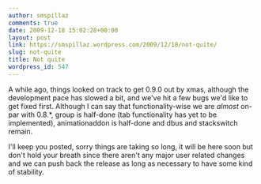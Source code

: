 ```yaml
---
author: smspillaz
comments: true
date: 2009-12-18 15:02:28+00:00
layout: post
link: https://smspillaz.wordpress.com/2009/12/18/not-quite/
slug: not-quite
title: Not quite
wordpress_id: 547
---
```


A while ago, things looked on track to get 0.9.0 out by xmas, although the development pace has slowed a bit, and we've hit a few bugs we'd like to get fixed first. Although I can say that functionality-wise we are _almost_ on-par with 0.8.*, group is half-done (tab functionality has yet to be implemented), animationaddon is half-done and dbus and stackswitch remain.

I'll keep you posted, sorry things are taking so long, it will be here soon but don't hold your breath since there aren't any major user related changes and we can push back the release as long as necessary to have some kind of stability.
